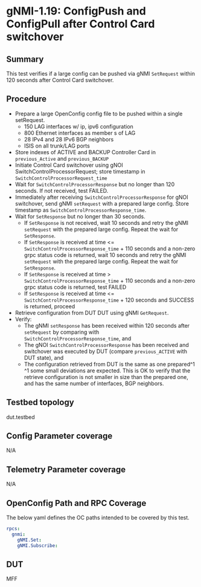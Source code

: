 # gNMI-1.19: ConfigPush and ConfigPull after Control Card switchover

## Summary
This test verifies if a large config can be pushed via gNMI `SetRequest` within 120 seconds after Control Card switchover.

## Procedure

* Prepare a large OpenConfig config file to be pushed within a single setRequest.
  * 150 LAG interfaces w/ ip, ipv6 configuration
  * 800 Ethernet interfaces as member s of LAG
  * 28 IPv4 and 28 IPv6 BGP neighbors
  * ISIS on all trunk/LAG ports
* Store indexes of ACTIVE and BACKUP Controller Card in `previous_Active` and `previous_BACKUP`
* Initiate Control Card switchover using gNOI SwitchControlProcessorRequest; store timestamp in `SwitchControlProcessorRequest_time`
* Wait for `SwitchControlProcessorResponse` but no longer than 120 seconds. If not received, test FAILED.
* Immediately after receiving `SwitchControlProcessorResponse` for gNOI switchover, send gNMI `setRequest` with a prepared large config. Store timestamp as `SwitchControlProcessorResponse_time`.
* Wait for `SetResponse` but no longer than 30 seconds.
  * If `SetResponse` is not received, wait 10 seconds and retry the gNMI `setRequest` with the prepared large config. Repeat the wait for `SetResponse`.
  * If `SetResponse` is received at time <= `SwitchControlProcessorResponse_time` + 110 seconds and a non-zero grpc status code is returned, wait 10 seconds and retry the gNMI `setRequest` with the prepared large config. Repeat the wait for `SetResponse`.
  * If `SetResponse` is received at time > `SwitchControlProcessorResponse_time` + 110 seconds and a non-zero grpc status code is returned, test FAILED
  * If `SetResponse` is received at time <= `SwitchControlProcessorResponse_time` + 120 seconds and SUCCESS is returned, proceed
* Retrieve configuration from DUT DUT using gNMI `GetRequest`.
* Verify:
  * The gNMI `setResponse` has been received within 120 seconds after `setRequest` by comparing with `SwitchControlProcessorResponse_time`, and
  * The gNOI `SwitchControlProcessorResponse` has been received and switchover was executed by DUT (compare `previous_ACTIVE` with DUT state), and
  * The configuration retrieved from DUT is the same as one prepared^1
^1 some small deviations are expected. This is OK to verify that the retrieve configuration is not smaller in size than the prepared one, and has the same number of interfaces, BGP neighbors. 

## Testbed topology
dut.testbed

## Config Parameter coverage
N/A

## Telemetry Parameter coverage
N/A

## OpenConfig Path and RPC Coverage

The below yaml defines the OC paths intended to be covered by this test.

```yaml
rpcs:
  gnmi:
    gNMI.Set:
    gNMI.Subscribe:
```

## DUT

MFF
